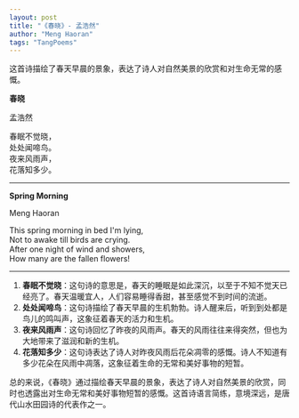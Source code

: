 ```yaml
---
layout: post
title: "《春晓》- 孟浩然"
author: "Meng Haoran"
tags: "TangPoems"
---
```


这首诗描绘了春天早晨的景象，表达了诗人对自然美景的欣赏和对生命无常的感慨。
  
  
**春晓**  

孟浩然

春眠不觉晓，  
处处闻啼鸟。  
夜来风雨声，  
花落知多少。

---

**Spring Morning**  

Meng Haoran

This spring morning in bed I'm lying,  
Not to awake till birds are crying.  
After one night of wind and showers,  
How many are the fallen flowers!

---

1. **春眠不觉晓**：这句诗的意思是，春天的睡眠是如此深沉，以至于不知不觉天已经亮了。春天温暖宜人，人们容易睡得香甜，甚至感觉不到时间的流逝。
2. **处处闻啼鸟**：这句诗描绘了春天早晨的生机勃勃。诗人醒来后，听到到处都是鸟儿的鸣叫声，这象征着春天的活力和生机。
3. **夜来风雨声**：这句诗回忆了昨夜的风雨声。春天的风雨往往来得突然，但也为大地带来了滋润和新的生机。
4. **花落知多少**：这句诗表达了诗人对昨夜风雨后花朵凋零的感慨。诗人不知道有多少花朵在风雨中凋落，这象征着生命的无常和美好事物的短暂。

总的来说，《春晓》通过描绘春天早晨的景象，表达了诗人对自然美景的欣赏，同时也透露出对生命无常和美好事物短暂的感慨。这首诗语言简练，意境深远，是唐代山水田园诗的代表作之一。
